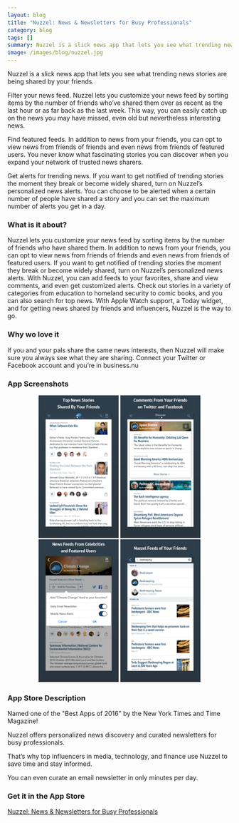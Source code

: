 ```yaml
---
layout: blog
title: "Nuzzel: News & Newsletters for Busy Professionals"
category: blog
tags: []
summary: Nuzzel is a slick news app that lets you see what trending news stories are being shared by your friends.
image: /images/blog/nuzzel.jpg
---
```


Nuzzel is a slick news app that lets you see what trending news stories are being shared by your friends.

Filter your news feed. Nuzzel lets you customize your news feed by sorting items by the number of friends who’ve shared them over as recent as the last hour or as far back as the last week. This way, you can easily catch up on the news you may have missed, even old but nevertheless interesting news.

Find featured feeds. In addition to news from your friends, you can opt to view news from friends of friends and even news from friends of featured users. You never know what fascinating stories you can discover when you expand your network of trusted news sharers.

Get alerts for trending news. If you want to get notified of trending stories the moment they break or become widely shared, turn on Nuzzel’s personalized news alerts. You can choose to be alerted when a certain number of people have shared a story and you can set the maximum number of alerts you get in a day.

### What is it about?

Nuzzel lets you customize your news feed by sorting items by the number of friends who have shared them. In addition to news from your friends, you can opt to view news from friends of friends and even news from friends of featured users. If you want to get notified of trending stories the moment they break or become widely shared, turn on Nuzzel’s personalized news alerts. With Nuzzel, you can add feeds to your favorites, share and view comments, and even get customized alerts. Check out stories in a variety of categories from education to homeland security to comic books, and you can also search for top news. With Apple Watch support, a Today widget, and for getting news shared by friends and influencers, Nuzzel is the way to go.

### Why wo love it

If you and your pals share the same news interests, then Nuzzel will make sure you always see what they are sharing. Connect your Twitter or Facebook account and you’re in business.nu

### App Screenshots

<div  align="center">    
<img src="/images/blog/nuzzel1.jpeg" width="180"  alt="">
<img src="/images/blog/nuzzel2.jpeg" width="180"  alt="">
<img src="/images/blog/nuzzel3.jpeg" width="180"  alt="">
<img src="/images/blog/nuzzel4.jpeg" width="180"  alt="">
</div>


### App Store Description

Named one of the "Best Apps of 2016" by the New York Times and Time Magazine!

Nuzzel offers personalized news discovery and curated newsletters for busy professionals.

That’s why top influencers in media, technology, and finance use Nuzzel to save time and stay informed.

You can even curate an email newsletter in only minutes per day.


### Get it in the App Store 
[Nuzzel: News & Newsletters for Busy Professionals](https://itunes.apple.com/US/app/id692285770?mt=8&at=1010lGvV&ct=www)